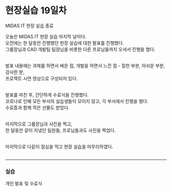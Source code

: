 <h1>현장실습 19일차</h1>

MIDAS IT 현장 실습 종료

오늘은 MIDAS IT 현장 실습 마지막 날이다. <br>
오전에는 한 달동안 진행했던 현장 실습에 대한 발표를 진행했다. <br>
그룹장님과 CAD 개발팀 팀장님을 비롯한 다른 프로님들까지 오셔서 진행을 했다. <br><br>

발표 내용에는 과제를 하면서 배운 점, 개발을 하면서 느낀 점 - 잘한 부분, 아쉬운 부분, 감사한 분, <br>
프로젝트 시연 영상으로 구성되어 있다. <br><br>

발표를 마친 후, 간단하게 수료식을 진행했다. <br>
코로나로 인해 모든 부서의 실습생들이 모이지 않고, 각 부서에서 진행을 했다. <br>
수료증과 함께 작은 선물도 받았다. <br><br>

마지막으로 그룹장님과 사진을 찍고,<br>
한 달동안 같이 지냈던 팀원들, 프로님들과도 사진을 찍었다. <br><br>

마지막으로 다같이 점심을 먹고 현장 실습을 마무리하였다. <br><br>

<hr>
<h3>실습</h3>
개인 발표 및 수료식
